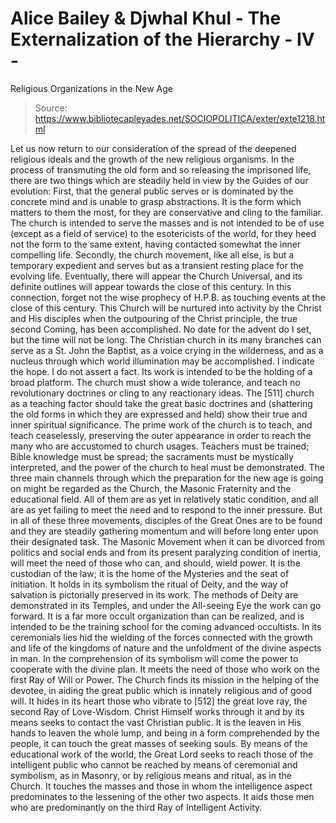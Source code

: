 # Alice Bailey & Djwhal Khul - The Externalization of the Hierarchy - IV -
Religious Organizations in the New Age

> Source: https://www.bibliotecapleyades.net/SOCIOPOLITICA/exter/exte1218.html

Let us now return to our consideration of the spread of the deepened religious ideals and the growth of the new religious organisms. In the process of transmuting the old form and so releasing the imprisoned life, there are two things which are steadily held in view by the Guides of our evolution:
First, that the general public serves or is dominated by the concrete mind and is unable to grasp abstractions. It is the form which matters to them the most, for they are conservative and cling to the familiar. The church is intended to serve the masses and is not intended to be of use (except as a field of service) to the esotericists of the world, for they heed not the form to the same extent, having contacted somewhat the inner compelling life.
Secondly, the church movement, like all else, is but a temporary expedient and serves but as a transient resting place for the evolving life. Eventually, there will appear the Church Universal, and its definite outlines will appear towards the close of this century. In this connection, forget not the wise prophecy of H.P.B. as touching events at the close of this century. This Church will be nurtured into activity by the Christ and His disciples when the outpouring of the Christ principle, the true second Coming, has been accomplished. No date for the advent do I set, but the time will not be long.
The Christian church in its many branches can serve as a St. John the Baptist, as a voice crying in the wilderness, and as a nucleus through which world illumination may be accomplished. I indicate the hope. I do not assert a fact. Its work is intended to be the holding of a broad platform. The church must show a wide tolerance, and teach no revolutionary doctrines or cling to any reactionary ideas. The [511] church as a teaching factor should take the great basic doctrines and (shattering the old forms in which they are expressed and held) show their true and inner spiritual significance. The prime work of the church is to teach, and teach ceaselessly, preserving the outer appearance in order to reach the many who are accustomed to church usages. Teachers must be trained; Bible knowledge must be spread; the sacraments must be mystically interpreted, and the power of the church to heal must be demonstrated.
The three main channels through which the preparation for the new age is going on might be regarded as the Church, the Masonic Fraternity and the educational field. All of them are as yet in relatively static condition, and all are as yet failing to meet the need and to respond to the inner pressure. But in all of these three movements, disciples of the Great Ones are to be found and they are steadily gathering momentum and will before long enter upon their designated task.
The Masonic Movement when it can be divorced from politics and social ends and from its present paralyzing condition of inertia, will meet the need of those who can, and should, wield power. It is the custodian of the law; it is the home of the Mysteries and the seat of initiation. It holds in its symbolism the ritual of Deity, and the way of salvation is pictorially preserved in its work. The methods of Deity are demonstrated in its Temples, and under the All-seeing Eye the work can go forward. It is a far more occult organization than can be realized, and is intended to be the training school for the coming advanced occultists. In its ceremonials lies hid the wielding of the forces connected with the growth and life of the kingdoms of nature and the unfoldment of the divine aspects in man. In the comprehension of its symbolism will come the power to cooperate with the divine plan. It meets the need of those who work on the first Ray of Will or Power.
The Church finds its mission in the helping of the devotee, in aiding the great public which is innately religious and of good will. It hides in its heart those who vibrate to [512] the great love ray, the second Ray of Love-Wisdom. Christ Himself works through it and by its means seeks to contact the vast Christian public. It is the leaven in His hands to leaven the whole lump, and being in a form comprehended by the people, it can touch the great masses of seeking souls.
By means of the educational work of the world, the Great Lord seeks to reach those of the intelligent public who cannot be reached by means of ceremonial and symbolism, as in Masonry, or by religious means and ritual, as in the Church. It touches the masses and those in whom the intelligence aspect predominates to the lessening of the other two aspects. It aids those men who are predominantly on the third Ray of Intelligent Activity.
